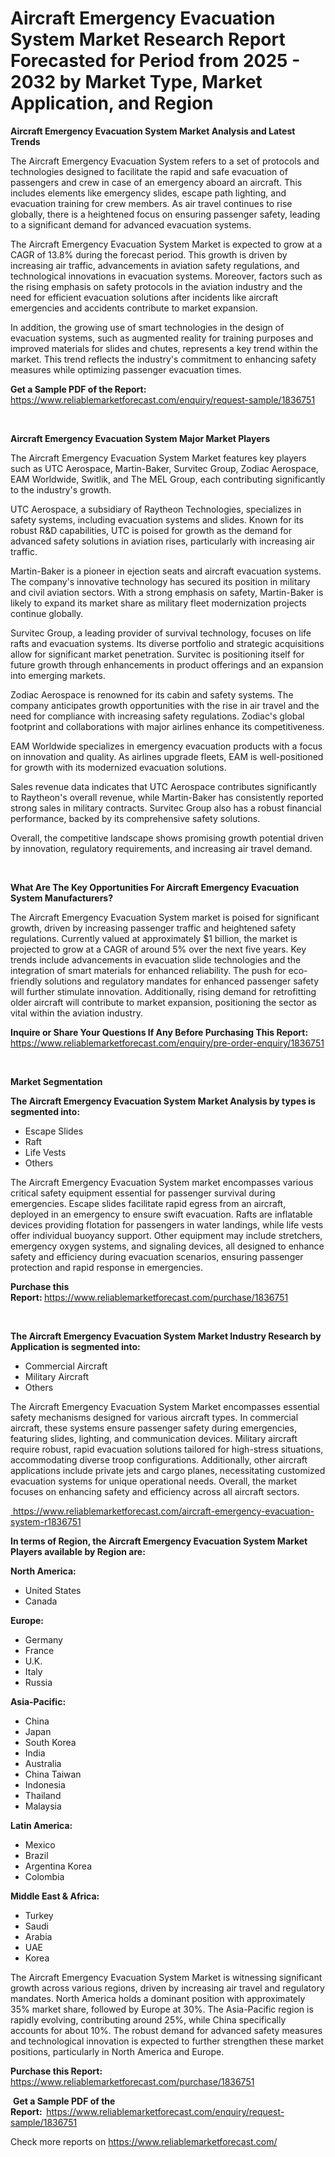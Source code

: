 <p><h1>Aircraft Emergency Evacuation System Market Research Report Forecasted for Period from 2025 -  2032 by Market Type, Market Application, and Region</h1></p><p><strong>Aircraft Emergency Evacuation System Market Analysis and Latest Trends</strong></p>
<p><p>The Aircraft Emergency Evacuation System refers to a set of protocols and technologies designed to facilitate the rapid and safe evacuation of passengers and crew in case of an emergency aboard an aircraft. This includes elements like emergency slides, escape path lighting, and evacuation training for crew members. As air travel continues to rise globally, there is a heightened focus on ensuring passenger safety, leading to a significant demand for advanced evacuation systems.</p><p>The Aircraft Emergency Evacuation System Market is expected to grow at a CAGR of 13.8% during the forecast period. This growth is driven by increasing air traffic, advancements in aviation safety regulations, and technological innovations in evacuation systems. Moreover, factors such as the rising emphasis on safety protocols in the aviation industry and the need for efficient evacuation solutions after incidents like aircraft emergencies and accidents contribute to market expansion. </p><p>In addition, the growing use of smart technologies in the design of evacuation systems, such as augmented reality for training purposes and improved materials for slides and chutes, represents a key trend within the market. This trend reflects the industry's commitment to enhancing safety measures while optimizing passenger evacuation times.</p></p>
<p><strong>Get a Sample PDF of the Report:&nbsp;</strong> <a href="https://www.reliablemarketforecast.com/enquiry/request-sample/1836751?utm_campaign=3049&utm_medium=2&utm_source=Github&utm_content=ia&utm_term=26032025&utm_id=aircraft-emergency-evacuation-system">https://www.reliablemarketforecast.com/enquiry/request-sample/1836751</a></p>
<p>&nbsp;</p>
<p><strong>Aircraft Emergency Evacuation System Major Market Players</strong></p>
<p><p>The Aircraft Emergency Evacuation System Market features key players such as UTC Aerospace, Martin-Baker, Survitec Group, Zodiac Aerospace, EAM Worldwide, Switlik, and The MEL Group, each contributing significantly to the industry's growth.</p><p>UTC Aerospace, a subsidiary of Raytheon Technologies, specializes in safety systems, including evacuation systems and slides. Known for its robust R&D capabilities, UTC is poised for growth as the demand for advanced safety solutions in aviation rises, particularly with increasing air traffic.</p><p>Martin-Baker is a pioneer in ejection seats and aircraft evacuation systems. The company's innovative technology has secured its position in military and civil aviation sectors. With a strong emphasis on safety, Martin-Baker is likely to expand its market share as military fleet modernization projects continue globally.</p><p>Survitec Group, a leading provider of survival technology, focuses on life rafts and evacuation systems. Its diverse portfolio and strategic acquisitions allow for significant market penetration. Survitec is positioning itself for future growth through enhancements in product offerings and an expansion into emerging markets.</p><p>Zodiac Aerospace is renowned for its cabin and safety systems. The company anticipates growth opportunities with the rise in air travel and the need for compliance with increasing safety regulations. Zodiac's global footprint and collaborations with major airlines enhance its competitiveness.</p><p>EAM Worldwide specializes in emergency evacuation products with a focus on innovation and quality. As airlines upgrade fleets, EAM is well-positioned for growth with its modernized evacuation solutions. </p><p>Sales revenue data indicates that UTC Aerospace contributes significantly to Raytheon's overall revenue, while Martin-Baker has consistently reported strong sales in military contracts. Survitec Group also has a robust financial performance, backed by its comprehensive safety solutions.</p><p>Overall, the competitive landscape shows promising growth potential driven by innovation, regulatory requirements, and increasing air travel demand.</p></p>
<p>&nbsp;</p>
<p><strong>What Are The Key Opportunities For Aircraft Emergency Evacuation System Manufacturers?</strong></p>
<p><p>The Aircraft Emergency Evacuation System market is poised for significant growth, driven by increasing passenger traffic and heightened safety regulations. Currently valued at approximately $1 billion, the market is projected to grow at a CAGR of around 5% over the next five years. Key trends include advancements in evacuation slide technologies and the integration of smart materials for enhanced reliability. The push for eco-friendly solutions and regulatory mandates for enhanced passenger safety will further stimulate innovation. Additionally, rising demand for retrofitting older aircraft will contribute to market expansion, positioning the sector as vital within the aviation industry.</p></p>
<p><strong>Inquire or Share Your Questions If Any Before Purchasing This Report:</strong> <a href="https://www.reliablemarketforecast.com/enquiry/pre-order-enquiry/1836751?utm_campaign=3049&utm_medium=2&utm_source=Github&utm_content=ia&utm_term=26032025&utm_id=aircraft-emergency-evacuation-system">https://www.reliablemarketforecast.com/enquiry/pre-order-enquiry/1836751</a></p>
<p>&nbsp;</p>
<p><strong>Market Segmentation</strong></p>
<p><strong>The Aircraft Emergency Evacuation System Market Analysis by types is segmented into:</strong></p>
<p><ul><li>Escape Slides</li><li>Raft</li><li>Life Vests</li><li>Others</li></ul></p>
<p><p>The Aircraft Emergency Evacuation System market encompasses various critical safety equipment essential for passenger survival during emergencies. Escape slides facilitate rapid egress from an aircraft, deployed in an emergency to ensure swift evacuation. Rafts are inflatable devices providing flotation for passengers in water landings, while life vests offer individual buoyancy support. Other equipment may include stretchers, emergency oxygen systems, and signaling devices, all designed to enhance safety and efficiency during evacuation scenarios, ensuring passenger protection and rapid response in emergencies.</p></p>
<p><strong>Purchase this Report:&nbsp;</strong><a href="https://www.reliablemarketforecast.com/purchase/1836751?utm_campaign=3049&utm_medium=2&utm_source=Github&utm_content=ia&utm_term=26032025&utm_id=aircraft-emergency-evacuation-system">https://www.reliablemarketforecast.com/purchase/1836751</a></p>
<p>&nbsp;</p>
<p><strong>The Aircraft Emergency Evacuation System Market Industry Research by Application is segmented into:</strong></p>
<p><ul><li>Commercial Aircraft</li><li>Military Aircraft</li><li>Others</li></ul></p>
<p><p>The Aircraft Emergency Evacuation System Market encompasses essential safety mechanisms designed for various aircraft types. In commercial aircraft, these systems ensure passenger safety during emergencies, featuring slides, lighting, and communication devices. Military aircraft require robust, rapid evacuation solutions tailored for high-stress situations, accommodating diverse troop configurations. Additionally, other aircraft applications include private jets and cargo planes, necessitating customized evacuation systems for unique operational needs. Overall, the market focuses on enhancing safety and efficiency across all aircraft sectors.</p></p>
<p><a href="https://www.reliablemarketforecast.com/aircraft-emergency-evacuation-system-r1836751?utm_campaign=3049&utm_medium=2&utm_source=Github&utm_content=ia&utm_term=26032025&utm_id=aircraft-emergency-evacuation-system">&nbsp;https://www.reliablemarketforecast.com/aircraft-emergency-evacuation-system-r1836751</a></p>
<p><strong>In terms of Region, the Aircraft Emergency Evacuation System Market Players available by Region are:</strong></p>
<p>
    <p> <strong> North America: </strong>
        <ul>
            <li>United States</li>
            <li>Canada</li>
        </ul>
        </p> 
    <p> <strong> Europe: </strong>
        <ul>
            <li>Germany</li>
            <li>France</li>
            <li>U.K.</li>
            <li>Italy</li>
            <li>Russia</li>
        </ul>
        </p> 
    <p> <strong> Asia-Pacific: </strong>
        <ul>
            <li>China</li>
            <li>Japan</li>
            <li>South Korea</li>
            <li>India</li>
            <li>Australia</li>
            <li>China Taiwan</li>
            <li>Indonesia</li>
            <li>Thailand</li>
            <li>Malaysia</li>
        </ul>
        </p> 
    <p> <strong> Latin America: </strong>
        <ul>
            <li>Mexico</li>
            <li>Brazil</li>
            <li>Argentina Korea</li>
            <li>Colombia</li>
        </ul>
        </p> 
    <p> <strong> Middle East & Africa: </strong>
        <ul>
            <li>Turkey</li>
            <li>Saudi</li>
            <li>Arabia</li>
            <li>UAE</li>
            <li>Korea</li>
        </ul>
    </p>
    </p>
<p><p>The Aircraft Emergency Evacuation System Market is witnessing significant growth across various regions, driven by increasing air travel and regulatory mandates. North America holds a dominant position with approximately 35% market share, followed by Europe at 30%. The Asia-Pacific region is rapidly evolving, contributing around 25%, while China specifically accounts for about 10%. The robust demand for advanced safety measures and technological innovation is expected to further strengthen these market positions, particularly in North America and Europe.</p></p>
<p><strong>Purchase this Report: </strong><a href="https://www.reliablemarketforecast.com/purchase/1836751?utm_campaign=3049&utm_medium=2&utm_source=Github&utm_content=ia&utm_term=26032025&utm_id=aircraft-emergency-evacuation-system">https://www.reliablemarketforecast.com/purchase/1836751</a></p>
<p>&nbsp;<strong>Get a Sample PDF of the Report:&nbsp;&nbsp;</strong><a href="https://www.reliablemarketforecast.com/enquiry/request-sample/1836751?utm_campaign=3049&utm_medium=2&utm_source=Github&utm_content=ia&utm_term=26032025&utm_id=aircraft-emergency-evacuation-system">https://www.reliablemarketforecast.com/enquiry/request-sample/1836751</a></p>
<p><strong></strong></p>
<p>Check more reports on <a href="https://www.reliablemarketforecast.com/?utm_campaign=3049&utm_medium=2&utm_source=Github&utm_content=ia&utm_term=26032025&utm_id=aircraft-emergency-evacuation-system">https://www.reliablemarketforecast.com/</a></p>